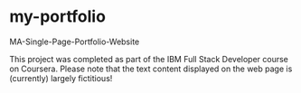 # my-portfolio
MA-Single-Page-Portfolio-Website

This project was completed as part of the IBM Full Stack Developer course on Coursera.  Please note that the text content displayed on the web page is (currently) largely fictitious!
